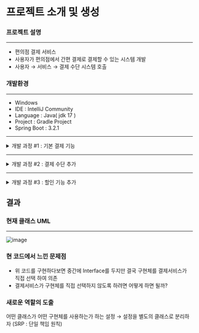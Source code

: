 # 프로젝트 소개 및 생성
### 프로젝트 설명
---

- 편의점 결제 서비스
- 사용자가 편의점에서 간편 결제로 결제할 수 있는 시스템 개발
- 사용자 → 서비스 → 결제 수단 시스템 호출

### 개발환경

---

- Windows
- IDE : IntelliJ Community
- Language : Java( jdk 17 )
- Project : Gradle Project
- Spring Boot : 3.2.1

---
<details>
<summary>개발 과정 #1 : 기본 결제 기능 </summary>

## 개발 과정  #1

### 기획자의 요구사항

---

- 편의점은 GS25, CU, 세븐일레븐 입니다.
- 결제만 되면 됩니다.

### 요구사항 분석 결과

---

- 편의점은 정확히 정해져 있으니 enum으로 관리
- 결제수단은 가장 간단한 money만 사용

### 클래스 UML

---

![image](https://github.com/dev-Seonghwan/convpay/assets/91909986/af80592c-4c32-4e8d-aa6a-7ac8a1143676)


</details>

---

<details>
<summary>개발 과정 #2 : 결제 수단 추가</summary>

## 개발 과정 #2

### 기획자의 요구사항

---

- 사용자들이 카드 결제도 하고싶어합니다.
- 결제수단에 카드를 추가해주세요.

### 요구사항 분석 결과

---

- 사용자의 결제 요청에 결제수단 정보 추가 ( 머니/카드 )

<aside>
☝ 나중에 결제수단이 계속 추가되지 않을까?
→ DIP(의존성 역전 원칙)를 따라 규인터페이스를 정의하고, 각 결제수단은 해당 인터페이스를 구현하는 어댑터를 가지게 구현

</aside>

### 클래스 UML

---

![image](https://github.com/dev-Seonghwan/convpay/assets/91909986/bb6fa20b-4c09-4cfd-a41b-12b8d2caa901)

</details>

---

<details>
<summary>개발 과정 #3 : 할인 기능 추가</summary>

## 개발 과정 #3

### 기획자의 요구사항

---

- 할인 기능이 필요합니다.
- 하지만 아직 할인 정책을 정하지 못했어요.

### 요구사항 분석 결과

---

- 할인 기능이 필요하나, 지금은 정해진게 없다.

<aside>
☝ 먼저 개발에 들어가 나중에 구현체를 선택
→ OCP(개방 패쇄 원칙)를 따라 정책별 클래스를 구현

</aside>

### 클래스 UML

---
![image](https://github.com/dev-Seonghwan/convpay/assets/91909986/01f55419-e4ac-4278-9b2e-243ee4321c50)

</details>






## 결과

### 현재 클래스 UML

---

![image](https://github.com/dev-Seonghwan/convpay/assets/91909986/444283c2-1391-4618-99da-de79a2339b76)

### 현 코드에서 느낀 문제점

- 위 코드를 구현하다보면 중간에 Interface를 두지만 결국 구현체를 결제서비스가 직접 선택
하여 의존
- 결제서비스가 구현체를 직접 선택하지 않도록 하려면 어떻게 하면 될까?


### 새로운 역할의 도출

어떤 클래스가 어떤 구현체를 사용하는가 하는 설정
→ 설정을 별도의 클래스로 분리하자 (SRP : 단일 책임 원칙)


